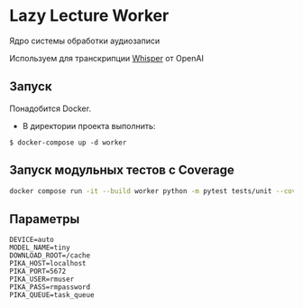 # Lazy Lecture Worker

Ядро системы обработки аудиозаписи

Используем для транскрипции [Whisper](https://github.com/openai/whisper) от OpenAI

## Запуск

Понадобится Docker.

- В директории проекта выполнить:

```bsah
$ docker-compose up -d worker
```

## Запуск модульных тестов с Coverage

```bash
docker compose run -it --build worker python -m pytest tests/unit --cov=. --cov-report term-missing
```

## Параметры

```env
DEVICE=auto
MODEL_NAME=tiny
DOWNLOAD_ROOT=/cache
PIKA_HOST=localhost
PIKA_PORT=5672
PIKA_USER=rmuser
PIKA_PASS=rmpassword
PIKA_QUEUE=task_queue
```
